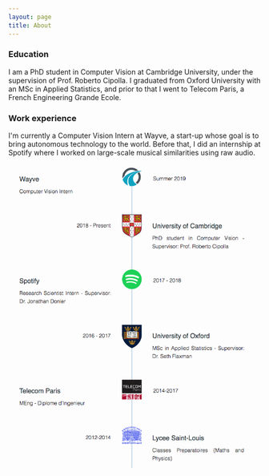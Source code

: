 ```yaml
---
layout: page
title: About
---
```


### Education

I am a PhD student in Computer Vision at Cambridge University, under the supervision of Prof. Roberto Cipolla. I graduated from 
Oxford University with an MSc in Applied Statistics, and prior to that I went to Telecom Paris, a French Engineering Grande Ecole. 

### Work experience
I'm currently a Computer Vision Intern at Wayve, a start-up whose goal is to bring autonomous technology to the world.
Before that, I did an internship at Spotify where I worked on large-scale musical similarities using raw audio.


![timeline](/img/timeline.png "Timeline")
